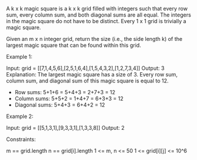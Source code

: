 A k x k magic square is a k x k grid filled with integers such that every row
sum, every column sum, and both diagonal sums are all equal. The integers in
the magic square do not have to be distinct. Every 1 x 1 grid is trivially a
magic square.

Given an m x n integer grid, return the size (i.e., the side length k) of the
largest magic square that can be found within this grid.


Example 1:


Input: grid = [[7,1,4,5,6],[2,5,1,6,4],[1,5,4,3,2],[1,2,7,3,4]]
Output: 3
Explanation: The largest magic square has a size of 3.
Every row sum, column sum, and diagonal sum of this magic square is equal to
12.
- Row sums: 5+1+6 = 5+4+3 = 2+7+3 = 12
- Column sums: 5+5+2 = 1+4+7 = 6+3+3 = 12
- Diagonal sums: 5+4+3 = 6+4+2 = 12


Example 2:


Input: grid = [[5,1,3,1],[9,3,3,1],[1,3,3,8]]
Output: 2



Constraints:


m == grid.length
n == grid[i].length
1 <= m, n <= 50
1 <= grid[i][j] <= 10^6




